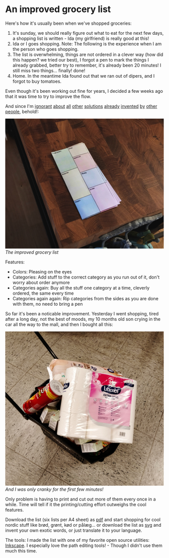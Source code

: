 # An improved grocery list

Here's how it's usually been when we've shopped groceries:

1. It's sunday, we should really figure out what to eat for the next few days, a shopping list is written - Ida (my girlfriend) is really good at this!
2. Ida or I goes shopping. Note: The following is the experience when I am the person who goes shopping.
3. The list is overwhelming, things are not ordered in a clever way (how did this happen? we tried our best), I forgot a pen to mark the things I already grabbed, better try to remember, it's already been 20 minutes! I still miss two things... finally! done!
4. Home. In the meantime Ida found out that we ran out of dipers, and I forgot to buy tomatoes.

Even though it's been working out fine for years, I decided a few weeks ago that it was time to try to improve the flow.

And since I'm [ignorant](https://www.freeprintablegrocerylist.com/preview/Master_Grocery_List) [about](http://www.grocerylists.org/ultimatest/) [all](https://www.pinterest.dk/explore/grocery-lists/) [other](http://www.workingmom.com/grocery_list/) [solutions](https://templates.office.com/en-us/Grocery-list-TM00000030) [already](https://www.freeprintablegrocerylist.com/preview/Master_Grocery_List) [invented](http://www.mygrocerychecklist.com/) [by](https://thepounddropper.com/shopping-lists/) [other](https://www.bestproducts.com/eats/food/g1505/grocery-shopping-list-apps/) [people](https://www.pinterest.com/pin/302233824967296778/), behold!:

![The grocery list](grocery-list.jpg)
_The improved grocery list_

Features:
- Colors: Pleasing on the eyes
- Categories: Add stuff to the correct category as you run out of it, don't worry about order anymore
- Categories again: Buy all the stuff one category at a time, cleverly ordered, the same every time
- Categories again again: Rip categories from the sides as you are done with them, no need to bring a pen

So far it's been a noticable improvement. Yesterday I went shopping, tired after a long day, not the best of moods, my 10 months old son crying in the car all the way to the mall, and then I bought all this:

![Full shopping basket](shopping-basket.jpg)
_And I was only cranky for the first few minutes!_

Only problem is having to print and cut out more of them every once in a while. Time will tell if it the printing/cutting effort outweighs the cool features.

Download the list (six lists per A4 sheet) as [pdf](grocery-list.pdf) and start shopping for cool nordic stuff like brød, grønt, kød or pålæg... or download the list as [svg](grocery-list.svg) and invent your own exotic words, or just translate it to your language.

The tools: I made the list with one of my favorite open source utilities: [Inkscape](https://inkscape.org/). I especially love the path editing tools! - Though I didn't use them much this time.
